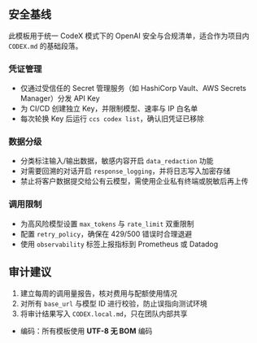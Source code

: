## 安全基线

此模板用于统一 CodeX 模式下的 OpenAI 安全与合规清单，适合作为项目内 `CODEX.md` 的基础段落。

### 凭证管理
- 仅通过受信任的 Secret 管理服务（如 HashiCorp Vault、AWS Secrets Manager）分发 API Key
- 为 CI/CD 创建独立 Key，并限制模型、速率与 IP 白名单
- 每次轮换 Key 后运行 `ccs codex list`，确认旧凭证已移除

### 数据分级
- 分类标注输入/输出数据，敏感内容开启 `data_redaction` 功能
- 对需要回溯的对话开启 `response_logging`，并将日志写入加密存储
- 禁止将客户数据提交给公有云模型，需使用企业私有终端或脱敏后再上传

### 调用限制
- 为高风险模型设置 `max_tokens` 与 `rate_limit` 双重限制
- 配置 `retry_policy`，确保在 429/500 错误时合理退避
- 使用 `observability` 标签上报指标到 Prometheus 或 Datadog

## 审计建议

1. 建立每周的调用量报告，核对费用与配额使用情况
2. 对所有 `base_url` 与模型 ID 进行校验，防止误指向测试环境
3. 将审计结果写入 `CODEX.local.md`，只在团队内部共享

- 编码：所有模板使用 **UTF-8 无 BOM** 编码
